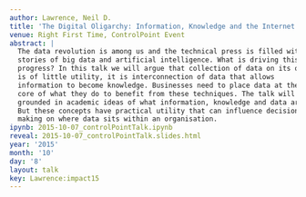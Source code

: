 ```yaml
---
author: Lawrence, Neil D.
title: 'The Digital Oligarchy: Information, Knowledge and the Internet Era'
venue: Right First Time, ControlPoint Event
abstract: |
  The data revolution is among us and the technical press is filled with
  stories of big data and artificial intelligence. What is driving this
  progress? In this talk we will argue that collection of data on its own
  is of little utility, it is interconnection of data that allows
  information to become knowledge. Businesses need to place data at the
  core of what they do to benefit from these techniques. The talk will be
  grounded in academic ideas of what information, knowledge and data are.
  But these concepts have practical utility that can influence decision
  making on where data sits within an organisation.
ipynb: 2015-10-07_controlPointTalk.ipynb
reveal: 2015-10-07_controlPointTalk.slides.html
year: '2015'
month: '10'
day: '8'
layout: talk
key: Lawrence:impact15
---
```

